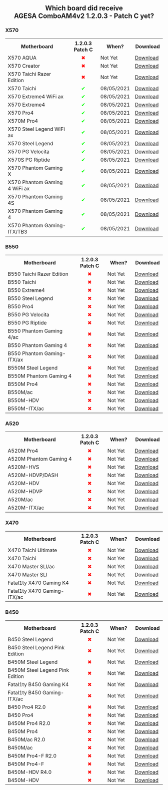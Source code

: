 <html>
    <head>
        <style>
            .container {width: 100%;max-width: 625px;margin: 0 auto;}
        </style>
    </head>
<body>
<h2 style="text-align:center">Which board did receive <br><b>AGESA ComboAM4v2 1.2.0.3 - Patch C</b> yet?</h2>

<h3><b>X570</b></h3>
<table>
    <colgroup>
        <col width="300">
        <col width="120">
        <col width="100">
        <col width="100">
    </colgroup>
    <tbody>
        <tr>
            <th>Motherboard</th>
            <th>1.2.0.3 Patch C</th>
            <th>When?</th>
            <th>Download</th>
        </tr>
        <tr>
            <td>X570 AQUA</td>
            <td style="text-align:center;color:red">✖</td>
            <td>Not Yet</td>
            <td><a href="https://www.asrock.com/mb/AMD/X570%20AQUA/Specification.asp#BIOS" target="_blank">Download</a></td>
        </tr>
        <tr>
            <td>X570 Creator</td>
            <td style="text-align:center;color:red">✖</td>
            <td>Not Yet</td>
            <td><a href="https://www.asrock.com/mb/AMD/X570%20Creator/index.asp#BIOS" target="_blank">Download</a></td>
        </tr>
        <tr>
            <td>X570 Taichi Razer Edition</td>
            <td style="text-align:center;color:red">✖</td>
            <td>Not Yet</td>
            <td><a href="https://www.asrock.com/mb/AMD/X570%20Taichi%20Razer%20Edition/Specification.asp#BIOS" target="_blank">Download</a></td>
        </tr>
        <tr>
            <td>X570 Taichi</td>
            <td style="text-align:center;color:lime">✔</td>
            <td>08/05/2021</td>
            <td><a href="https://www.asrock.com/mb/AMD/X570%20Taichi/index.asp#BIOS" target="_blank">Download</a></td>
        </tr>
        <tr>
            <td>X570 Extreme4 WiFi ax</td>
            <td style="text-align:center;color:lime">✔</td>
            <td>08/05/2021</td>
            <td><a href="https://www.asrock.com/mb/AMD/X570%20Extreme4%20WiFi%20ax/index.asp#BIOS" target="_blank">Download</a></td>
        </tr>
        <tr>
            <td>X570 Extreme4</td>
            <td style="text-align:center;color:lime">✔</td>
            <td>08/05/2021</td>
            <td><a href="https://www.asrock.com/mb/AMD/X570%20Extreme4/index.asp#BIOS" target="_blank">Download</a></td>
        </tr>
        <tr>
            <td>X570 Pro4</td>
            <td style="text-align:center;color:lime">✔</td>
            <td>08/05/2021</td>
            <td><a href="https://www.asrock.com/mb/AMD/X570%20Pro4/index.asp#BIOS" target="_blank">Download</a></td>
        </tr>
        <tr>
            <td>X570M Pro4</td>
            <td style="text-align:center;color:lime">✔</td>
            <td>08/05/2021</td>
            <td><a href="https://www.asrock.com/mb/AMD/X570M%20Pro4/index.asp#BIOS" target="_blank">Download</a></td>
        </tr>
        <tr>
            <td>X570 Steel Legend WiFi ax</td>
            <td style="text-align:center;color:lime">✔</td>
            <td>08/05/2021</td>
            <td><a href="https://www.asrock.com/mb/AMD/X570%20Steel%20Legend%20WiFi%20ax/index.asp#BIOS" target="_blank">Download</a></td>
        </tr>
        <tr>
            <td>X570 Steel Legend</td>
            <td style="text-align:center;color:lime">✔</td>
            <td>08/05/2021</td>
            <td><a href="https://www.asrock.com/mb/AMD/X570%20Steel%20Legend/index.asp#BIOS" target="_blank">Download</a></td>
        </tr>
        <tr>
            <td>X570 PG Velocita</td>
            <td style="text-align:center;color:lime">✔</td>
            <td>08/05/2021</td>
            <td><a href="https://www.asrock.com/mb/AMD/X570%20PG%20Velocita/index.asp#BIOS" target="_blank">Download</a></td>
        </tr>
        <tr>
            <td>X570S PG Riptide</td>
            <td style="text-align:center;color:lime">✔</td>
            <td>08/05/2021</td>
            <td><a href="https://www.asrock.com/mb/AMD/X570S%20PG%20Riptide/index.asp#BIOS" target="_blank">Download</a></td>
        </tr>
        <tr>
            <td>X570 Phantom Gaming X</td>
            <td style="text-align:center;color:lime">✔</td>
            <td>08/05/2021</td>
            <td><a href="https://www.asrock.com/mb/AMD/X570%20Phantom%20Gaming%20X/index.asp#BIOS" target="_blank">Download</a></td>
        </tr>
        <tr>
            <td>X570 Phantom Gaming 4 WiFi ax</td>
            <td style="text-align:center;color:lime">✔</td>
            <td>08/05/2021</td>
            <td><a href="https://www.asrock.com/mb/AMD/X570%20Phantom%20Gaming%204%20WiFi%20ax/index.asp#BIOS" target="_blank">Download</a></td>
        </tr>
        <tr>
            <td>X570 Phantom Gaming 4S</td>
            <td style="text-align:center;color:lime">✔</td>
            <td>08/05/2021</td>
            <td><a href="https://www.asrock.com/mb/AMD/X570%20Phantom%20Gaming%204S/index.asp#BIOS" target="_blank">Download</a></td>
        </tr>
        <tr>
            <td>X570 Phantom Gaming 4</td>
            <td style="text-align:center;color:lime">✔</td>
            <td>08/05/2021</td>
            <td><a href="https://www.asrock.com/mb/AMD/X570%20Phantom%20Gaming%204/index.asp#BIOS" target="_blank">Download</a></td>
        </tr>
        <tr>
            <td>X570 Phantom Gaming-ITX/TB3</td>
            <td style="text-align:center;color:lime">✔</td>
            <td>08/05/2021</td>
            <td><a href="https://www.asrock.com/mb/AMD/X570%20Phantom%20Gaming-ITXTB3/index.asp#BIOS" target="_blank">Download</a></td>
        </tr>
    </tbody>
</table>

<h3><b>B550</b></h3>
<table>
    <colgroup>
        <col width="300">
        <col width="120">
        <col width="100">
        <col width="100">
    </colgroup>
    <tbody>
        <tr>
            <th>Motherboard</th>
            <th>1.2.0.3 Patch C</th>
            <th>When?</th>
            <th>Download</th>
        </tr>
        <tr>
            <td>B550 Taichi Razer Edition</td>
            <td style="text-align:center;color:red">✖</td>
            <td>Not Yet</td>
            <td><a href="https://www.asrock.com/mb/AMD/B550%20Taichi%20Razer%20Edition/Specification.asp#BIOS" target="_blank">Download</a></td>
        </tr>
        <tr>
            <td>B550 Taichi</td>
            <td style="text-align:center;color:red">✖</td>
            <td>Not Yet</td>
            <td><a href="https://www.asrock.com/mb/AMD/B550%20Taichi/index.asp#BIOS" target="_blank">Download</a></td>
        </tr>
        <tr>
            <td>B550 Extreme4</td>
            <td style="text-align:center;color:red">✖</td>
            <td>Not Yet</td>
            <td><a href="https://www.asrock.com/mb/AMD/B550%20Extreme4/index.asp#BIOS" target="_blank">Download</a></td>
        </tr>
        <tr>
            <td>B550 Steel Legend</td>
            <td style="text-align:center;color:red">✖</td>
            <td>Not Yet</td>
            <td><a href="https://www.asrock.com/mb/AMD/B550%20Steel%20Legend/index.asp#BIOS" target="_blank">Download</a></td>
        </tr>
        <tr>
            <td>B550 Pro4</td>
            <td style="text-align:center;color:red">✖</td>
            <td>Not Yet</td>
            <td><a href="https://www.asrock.com/mb/AMD/B550%20Pro4/index.asp#BIOS" target="_blank">Download</a></td>
        </tr>
        <tr>
            <td>B550 PG Velocita</td>
            <td style="text-align:center;color:red">✖</td>
            <td>Not Yet</td>
            <td><a href="https://www.asrock.com/mb/AMD/B550%20PG%20Velocita/index.asp#BIOS" target="_blank">Download</a></td>
        </tr>
        <tr>
            <td>B550 PG Riptide</td>
            <td style="text-align:center;color:red">✖</td>
            <td>Not Yet</td>
            <td><a href="https://www.asrock.com/mb/AMD/B550%20PG%20Riptide/index.asp#BIOS" target="_blank">Download</a></td>
        </tr>
        <tr>
            <td>B550 Phantom Gaming 4/ac</td>
            <td style="text-align:center;color:red">✖</td>
            <td>Not Yet</td>
            <td><a href="https://www.asrock.com/mb/AMD/B550%20Phantom%20Gaming%204ac/index.asp#BIOS" target="_blank">Download</a></td>
        </tr>
        <tr>
            <td>B550 Phantom Gaming 4</td>
            <td style="text-align:center;color:red">✖</td>
            <td>Not Yet</td>
            <td><a href="https://www.asrock.com/mb/AMD/B550%20Phantom%20Gaming%204/index.asp#BIOS" target="_blank">Download</a></td>
        </tr>
        <tr>
            <td>B550 Phantom Gaming-ITX/ax</td>
            <td style="text-align:center;color:red">✖</td>
            <td>Not Yet</td>
            <td><a href="https://www.asrock.com/mb/AMD/B550%20Phantom%20Gaming-ITXax/index.asp#BIOS" target="_blank">Download</a></td>
        </tr>
        <tr>
            <td>B550M Steel Legend</td>
            <td style="text-align:center;color:red">✖</td>
            <td>Not Yet</td>
            <td><a href="https://www.asrock.com/mb/AMD/B550M%20Steel%20Legend/index.asp#BIOS" target="_blank">Download</a></td>
        </tr>
        <tr>
            <td>B550M Phantom Gaming 4</td>
            <td style="text-align:center;color:red">✖</td>
            <td>Not Yet</td>
            <td><a href="https://www.asrock.com/mb/AMD/B550M%20Phantom%20Gaming%204/index.asp#BIOS" target="_blank">Download</a></td>
        </tr>
        <tr>
            <td>B550M Pro4</td>
            <td style="text-align:center;color:red">✖</td>
            <td>Not Yet</td>
            <td><a href="https://www.asrock.com/mb/AMD/B550M%20Pro4/index.asp#BIOS" target="_blank">Download</a></td>
        </tr>
        <tr>
            <td>B550M/ac</td>
            <td style="text-align:center;color:red">✖</td>
            <td>Not Yet</td>
            <td><a href="https://www.asrock.com/mb/AMD/B550Mac/index.asp#BIOS" target="_blank">Download</a></td>
        </tr>
        <tr>
            <td>B550M-HDV</td>
            <td style="text-align:center;color:red">✖</td>
            <td>Not Yet</td>
            <td><a href="https://www.asrock.com/mb/AMD/B550M-HDV/index.asp#BIOS" target="_blank">Download</a></td>
        </tr>
        <tr>
            <td>B550M-ITX/ac </td>
            <td style="text-align:center;color:red">✖</td>
            <td>Not Yet</td>
            <td><a href="https://www.asrock.com/mb/AMD/B550M-ITXac/index.asp#BIOS" target="_blank">Download</a></td>
        </tr>
    </tbody>
</table>

<h3><b>A520</b></h3>
<table>
    <colgroup>
        <col width="300">
        <col width="120">
        <col width="100">
        <col width="100">
    </colgroup>
    <tbody>
        <tr>
            <th>Motherboard</th>
            <th>1.2.0.3 Patch C</th>
            <th>When?</th>
            <th>Download</th>
        </tr>
        <tr>
            <td>A520M Pro4</td>
            <td style="text-align:center;color:red">✖</td>
            <td>Not Yet</td>
            <td><a href="https://www.asrock.com/mb/AMD/A520M%20Pro4/index.asp#BIOS" target="_blank">Download</a></td>
        </tr>
        <tr>
            <td>A520M Phantom Gaming 4</td>
            <td style="text-align:center;color:red">✖</td>
            <td>Not Yet</td>
            <td><a href="https://www.asrock.com/mb/AMD/A520M%20Phantom%20Gaming%204/index.asp#BIOS" target="_blank">Download</a></td>
        </tr>
        <tr>
            <td>A520M-HVS</td>
            <td style="text-align:center;color:red">✖</td>
            <td>Not Yet</td>
            <td><a href="https://www.asrock.com/mb/AMD/A520M-HVS/index.asp#BIOS" target="_blank">Download</a></td>
        </tr>
        <tr>
            <td>A520M-HDVP/DASH</td>
            <td style="text-align:center;color:red">✖</td>
            <td>Not Yet</td>
            <td><a href="https://www.asrock.com/mb/AMD/A520M-HDVPDASH/index.asp#BIOS" target="_blank">Download</a></td>
        </tr>
        <tr>
            <td>A520M-HDV</td>
            <td style="text-align:center;color:red">✖</td>
            <td>Not Yet</td>
            <td><a href="https://www.asrock.com/mb/AMD/A520M-HDV/index.asp#BIOS" target="_blank">Download</a></td>
        </tr>
        <tr>
            <td>A520M-HDVP</td>
            <td style="text-align:center;color:red">✖</td>
            <td>Not Yet</td>
            <td><a href="https://www.asrock.com/mb/AMD/A520M-HDVP/index.asp#BIOS" target="_blank">Download</a></td>
        </tr>
        <tr>
            <td>A520M/ac</td>
            <td style="text-align:center;color:red">✖</td>
            <td>Not Yet</td>
            <td><a href="https://www.asrock.com/mb/AMD/A520Mac/index.asp#BIOS" target="_blank">Download</a></td>
        </tr>
        <tr>
            <td>A520M-ITX/ac</td>
            <td style="text-align:center;color:red">✖</td>
            <td>Not Yet</td>
            <td><a href="https://www.asrock.com/mb/AMD/A520M-ITXac/index.asp#BIOS" target="_blank">Download</a></td>
        </tr>
    </tbody>
</table>

<h3><b>X470</b></h3>
<table>
    <colgroup>
        <col width="300">
        <col width="120">
        <col width="100">
        <col width="100">
    </colgroup>
    <tbody>
        <tr>
            <th>Motherboard</th>
            <th>1.2.0.3 Patch C</th>
            <th>When?</th>
            <th>Download</th>
        </tr>
        <tr>
            <td>X470 Taichi Ultimate</td>
            <td style="text-align:center;color:red">✖</td>
            <td>Not Yet</td>
            <td><a href="https://www.asrock.com/mb/AMD/X470%20Taichi%20Ultimate/index.asp#BIOS" target="_blank">Download</a></td>
        </tr>
        <tr>
            <td>X470 Taichi</td>
            <td style="text-align:center;color:red">✖</td>
            <td>Not Yet</td>
            <td><a href="https://www.asrock.com/mb/AMD/X470%20Taichi/index.asp#BIOS" target="_blank">Download</a></td>
        </tr>
        <tr>
            <td>X470 Master SLI/ac</td>
            <td style="text-align:center;color:red">✖</td>
            <td>Not Yet</td>
            <td><a href="https://www.asrock.com/mb/AMD/X470%20Master%20SLIac/index.asp#BIOS" target="_blank">Download</a></td>
        </tr>
        <tr>
            <td>X470 Master SLI</td>
            <td style="text-align:center;color:red">✖</td>
            <td>Not Yet</td>
            <td><a href="https://www.asrock.com/mb/AMD/X470%20Master%20SLI/index.asp#BIOS" target="_blank">Download</a></td>
        </tr>
        <tr>
            <td>Fatal1ty X470 Gaming K4</td>
            <td style="text-align:center;color:red">✖</td>
            <td>Not Yet</td>
            <td><a href="https://www.asrock.com/mb/AMD/Fatal1ty%20X470%20Gaming%20K4/index.asp#BIOS" target="_blank">Download</a></td>
        </tr>
        <tr>
            <td>Fatal1ty X470 Gaming-ITX/ac</td>
            <td style="text-align:center;color:red">✖</td>
            <td>Not Yet</td>
            <td><a href="https://www.asrock.com/mb/AMD/Fatal1ty%20X470%20Gaming-ITXac/index.asp#BIOS" target="_blank">Download</a></td>
        </tr>
    </tbody>
</table>

<h3><b>B450</b></h3>
<table>
    <colgroup>
        <col width="300">
        <col width="120">
        <col width="100">
        <col width="100">
    </colgroup>
    <tbody>
        <tr>
            <th>Motherboard</th>
            <th>1.2.0.3 Patch C</th>
            <th>When?</th>
            <th>Download</th>
        </tr>
        <tr>
            <td>B450 Steel Legend</td>
            <td style="text-align:center;color:red">✖</td>
            <td>Not Yet</td>
            <td><a href="https://www.asrock.com/mb/AMD/B450%20Steel%20Legend/index.asp#BIOS" target="_blank">Download</a></td>
        </tr>
        <tr>
            <td>B450 Steel Legend Pink Edition</td>
            <td style="text-align:center;color:red">✖</td>
            <td>Not Yet</td>
            <td><a href="https://www.asrock.com/mb/AMD/B450%20Steel%20Legend/index.asp#BIOS" target="_blank">Download</a></td>
        </tr>
        <tr>
            <td>B450M Steel Legend</td>
            <td style="text-align:center;color:red">✖</td>
            <td>Not Yet</td>
            <td><a href="https://www.asrock.com/mb/AMD/B450M%20Steel%20Legend/index.asp#BIOS" target="_blank">Download</a></td>
        </tr>
        <tr>
            <td>B450M Steel Legend Pink Edition</td>
            <td style="text-align:center;color:red">✖</td>
            <td>Not Yet</td>
            <td><a href="https://www.asrock.com/mb/AMD/B450M%20Steel%20Legend/index.asp#BIOS" target="_blank">Download</a></td>
        </tr>
        <tr>
            <td>Fatal1ty B450 Gaming K4</td>
            <td style="text-align:center;color:red">✖</td>
            <td>Not Yet</td>
            <td><a href="https://www.asrock.com/mb/AMD/Fatal1ty%20B450%20Gaming%20K4/index.asp#BIOS" target="_blank">Download</a></td>
        </tr>
        <tr>
            <td>Fatal1ty B450 Gaming-ITX/ac</td>
            <td style="text-align:center;color:red">✖</td>
            <td>Not Yet</td>
            <td><a href="https://www.asrock.com/mb/AMD/Fatal1ty%20B450%20Gaming-ITXac/index.asp#BIOS" target="_blank">Download</a></td>
        </tr>
        <tr>
            <td>B450 Pro4 R2.0</td>
            <td style="text-align:center;color:red">✖</td>
            <td>Not Yet</td>
            <td><a href="https://www.asrock.com/mb/AMD/B450%20Pro4%20R2.0/index.asp#BIOS" target="_blank">Download</a></td>
        </tr>
        <tr>
            <td>B450 Pro4</td>
            <td style="text-align:center;color:red">✖</td>
            <td>Not Yet</td>
            <td><a href="https://www.asrock.com/mb/AMD/B450%20Pro4/index.asp#BIOS" target="_blank">Download</a></td>
        </tr>
        <tr>
            <td>B450M Pro4 R2.0</td>
            <td style="text-align:center;color:red">✖</td>
            <td>Not Yet</td>
            <td><a href="https://www.asrock.com/mb/AMD/B450M%20Pro4%20R2.0/index.asp#BIOS" target="_blank">Download</a></td>
        </tr>
        <tr>
            <td>B450M Pro4</td>
            <td style="text-align:center;color:red">✖</td>
            <td>Not Yet</td>
            <td><a href="https://www.asrock.com/mb/AMD/B450M%20Pro4/index.asp#BIOS" target="_blank">Download</a></td>
        </tr>
        <tr>
            <td>B450M/ac R2.0</td>
            <td style="text-align:center;color:red">✖</td>
            <td>Not Yet</td>
            <td><a href="https://www.asrock.com/mb/AMD/B450Mac%20R2.0/index.asp#BIOS" target="_blank">Download</a></td>
        </tr>
        <tr>
            <td>B450M/ac</td>
            <td style="text-align:center;color:red">✖</td>
            <td>Not Yet</td>
            <td><a href="https://www.asrock.com/mb/AMD/B450Mac/index.asp#BIOS" target="_blank">Download</a></td>
        </tr>
        <tr>
            <td>B450M Pro4-F R2.0</td>
            <td style="text-align:center;color:red">✖</td>
            <td>Not Yet</td>
            <td><a href="https://www.asrock.com/mb/AMD/B450M%20Pro4-F%20R2.0/index.asp#BIOS" target="_blank">Download</a></td>
        </tr>
        <tr>
            <td>B450M Pro4-F</td>
            <td style="text-align:center;color:red">✖</td>
            <td>Not Yet</td>
            <td><a href="https://www.asrock.com/mb/AMD/B450M%20Pro4-F/index.asp#BIOS" target="_blank">Download</a></td>
        </tr>
        <tr>
            <td>B450M-HDV R4.0</td>
            <td style="text-align:center;color:red">✖</td>
            <td>Not Yet</td>
            <td><a href="https://www.asrock.com/mb/AMD/B450M-HDV%20R4.0/index.asp#BIOS" target="_blank">Download</a></td>
        </tr>
        <tr>
            <td>B450M-HDV</td>
            <td style="text-align:center;color:red">✖</td>
            <td>Not Yet</td>
            <td><a href="https://www.asrock.com/mb/AMD/B450M-HDV/index.asp#BIOS" target="_blank">Download</a></td>
        </tr>
    </tbody>
</table>

<!--
<table>
    <colgroup>
        <col width="300">
        <col width="110">
        <col width="100">
        <col width="100">
    </colgroup>
    <tbody>
        <tr>
            <th>Motherboard</th>
            <th>Received yet?</th>
            <th>When?</th>
            <th>Download</th>
        </tr>
        <tr>
            <td></td>
            <td></td>
            <td></td>
            <td><a href="" target="_blank">Download</a></td>
        </tr>
    </tbody>
</table>

<td style="text-align:center;color:red">✖</td>
            <td>Not Yet</td>

<td style="text-align:center;color:lime">✔</td>
            <td></td>
-->

